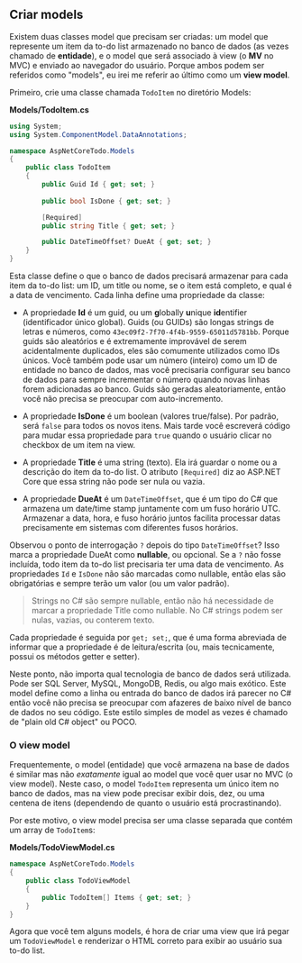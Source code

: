 ## Criar models
Existem duas classes model que precisam ser criadas: um model que represente um item da to-do list armazenado no banco de dados (as vezes chamado de **entidade**), e o model que será associado à view (o **MV** no MVC) e enviado ao navegador do usuário. Porque ambos podem ser referidos como "models", eu irei me referir ao último como um **view model**.

Primeiro, crie uma classe chamada `TodoItem` no diretório Models:

**Models/TodoItem.cs**

```csharp
using System;
using System.ComponentModel.DataAnnotations;

namespace AspNetCoreTodo.Models
{
    public class TodoItem
    {
        public Guid Id { get; set; }
        
        public bool IsDone { get; set; }

        [Required]
        public string Title { get; set; }

        public DateTimeOffset? DueAt { get; set; }
    }
}
```

Esta classe define o que o banco de dados precisará armazenar para cada item da to-do list: um ID, um title ou nome, se o item está completo, e qual é a data de vencimento. Cada linha define uma propriedade da classe:

* A propriedade **Id** é um guid, ou um **g**lobally **u**nique **id**entifier (identificador único global). Guids (ou GUIDs) são longas strings de letras e números, como `43ec09f2-7f70-4f4b-9559-65011d5781bb`. Porque guids são aleatórios e é extremamente improvável de serem acidentalmente duplicados, eles são comumente utilizados como IDs únicos. Você também pode usar um número (inteiro) como um ID de entidade no banco de dados, mas você precisaria configurar seu banco de dados para sempre incrementar o número quando novas linhas forem adicionadas ao banco. Guids são geradas aleatoriamente, então você não precisa se preocupar com auto-incremento.

* A propriedade **IsDone** é um boolean (valores true/false). Por padrão, será `false` para todos os novos itens. Mais tarde você escreverá código para mudar essa propriedade para `true` quando o usuário clicar no checkbox de um item na view.

* A propriedade **Title** é uma string (texto). Ela irá guardar o nome ou a descrição do item da to-do list. O atributo `[Required]` diz ao ASP.NET Core que essa string não pode ser nula ou vazia.

* A propriedade **DueAt** é um `DateTimeOffset`, que é um tipo do C# que armazena um date/time stamp juntamente com um fuso horário UTC. Armazenar a data, hora, e fuso horário juntos facilita processar datas precisamente em sistemas com diferentes fusos horários.

Observou o ponto de interrogação `?` depois do tipo `DateTimeOffset`? Isso marca a propriedade DueAt como **nullable**, ou opcional. Se a `?` não fosse incluída, todo item da to-do list precisaria ter uma data de vencimento. As propriedades `Id` e `IsDone` não são marcadas como nullable, então elas são obrigatórias e sempre terão um valor (ou um valor padrão).

> Strings no C# são sempre nullable, então não há necessidade de marcar a propriedade Title como nullable. No C# strings podem ser nulas, vazias, ou conterem texto.

Cada propriedade é seguida por `get; set;`, que é uma forma abreviada de informar que a propriedade é de leitura/escrita (ou, mais tecnicamente, possui os métodos getter e setter).

Neste ponto, não importa qual tecnologia de banco de dados será utilizada. Pode ser SQL Server, MySQL, MongoDB, Redis, ou algo mais exótico. Este model define como a linha ou entrada do banco de dados irá parecer no C# então você não precisa se preocupar com afazeres de baixo nível de banco de dados no seu código. Este estilo simples de model as vezes é chamado de "plain old C# object" ou POCO.

### O view model

Frequentemente, o model (entidade) que você armazena na base de dados é similar mas não *exatamente* igual ao model que você quer usar no MVC (o view model). Neste caso, o model `TodoItem` representa um único item no banco de dados, mas na view pode precisar exibir dois, dez, ou uma centena de itens (dependendo de quanto o usuário está procrastinando).

Por este motivo, o view model precisa ser uma classe separada que contém um array de `TodoItem`s:

**Models/TodoViewModel.cs**

```csharp
namespace AspNetCoreTodo.Models
{
    public class TodoViewModel
    {
        public TodoItem[] Items { get; set; }
    }
}
```

Agora que você tem alguns models, é hora de criar uma view que irá pegar um `TodoViewModel` e renderizar o HTML correto para exibir ao usuário sua to-do list.
